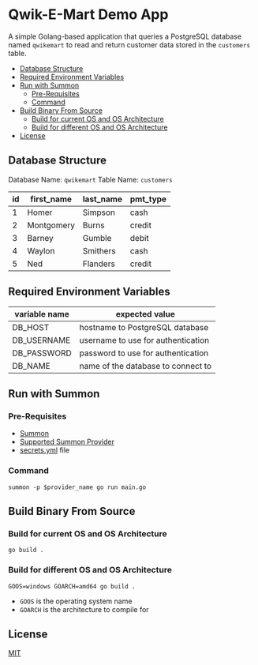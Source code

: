 # Qwik-E-Mart Demo App <!-- omit in toc -->

A simple Golang-based application that queries a PostgreSQL database named `qwikemart` to read and return customer data stored in the `customers` table.

- [Database Structure](#database-structure)
- [Required Environment Variables](#required-environment-variables)
- [Run with Summon](#run-with-summon)
  - [Pre-Requisites](#pre-requisites)
  - [Command](#command)
- [Build Binary From Source](#build-binary-from-source)
  - [Build for current OS and OS Architecture](#build-for-current-os-and-os-architecture)
  - [Build for different OS and OS Architecture](#build-for-different-os-and-os-architecture)
- [License](#license)

## Database Structure

Database Name: `qwikemart`
Table Name: `customers`

|id|first_name|last_name|pmt_type|
|-|-|-|-|
|1|Homer|Simpson|cash|
|2|Montgomery|Burns|credit|
|3|Barney|Gumble|debit|
|4|Waylon|Smithers|cash|
|5|Ned|Flanders|credit|

## Required Environment Variables

|variable name|expected value|
|-|-|
|DB_HOST|hostname to PostgreSQL database|
|DB_USERNAME|username to use for authentication|
|DB_PASSWORD|password to use for authentication|
|DB_NAME|name of the database to connect to|

## Run with Summon

### Pre-Requisites

* [Summon](https://cyberark.github.io/summon)
* [Supported Summon Provider](https://cyberark.github.io/summon/#providers)
* [secrets.yml](secrets.yml) file

### Command

```shell
summon -p $provider_name go run main.go
```

## Build Binary From Source

### Build for current OS and OS Architecture

```shell
go build .
```

### Build for different OS and OS Architecture

```shell
GOOS=windows GOARCH=amd64 go build .
```

* `GOOS` is the operating system name
* `GOARCH` is the architecture to compile for

## License

[MIT](LICENSE)